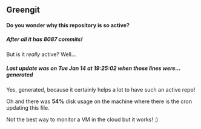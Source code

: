 ## Greengit

#### Do you wonder why this repository is so active?

##### After all it has 8087 commits!

But is it *really* active? Well...

##### Last update was on Tue Jan 14 at 19:25:02 when those lines were... generated

Yes, generated, because it certainly helps a lot to have such an active repo!

Oh and there was **54%** disk usage on the machine
where there is the cron updating this file.

Not the best way to monitor a VM in the cloud but it works! :)
